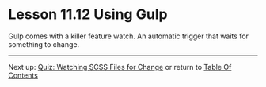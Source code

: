 # Lesson 11.12 Using Gulp

Gulp comes with a killer feature watch. An automatic trigger that waits for something to change.

- - -
Next up: [Quiz: Watching SCSS Files for Change](ND024_Part3_Lesson11_13.md) or return to [Table Of Contents](./ND024_TableOfContents.md)
